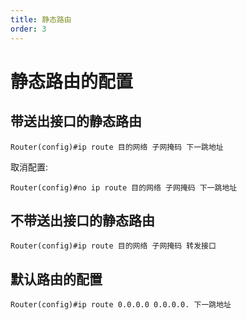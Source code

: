 ```yaml
---
title: 静态路由
order: 3
---
```


# 静态路由的配置

## 带送出接口的静态路由
```
Router(config)#ip route 目的网络 子网掩码 下一跳地址
```
取消配置:
```
Router(config)#no ip route 目的网络 子网掩码 下一跳地址
```
## 不带送出接口的静态路由
```
Router(config)#ip route 目的网络 子网掩码 转发接口
```

## 默认路由的配置
```
Router(config)#ip route 0.0.0.0 0.0.0.0. 下一跳地址
```

